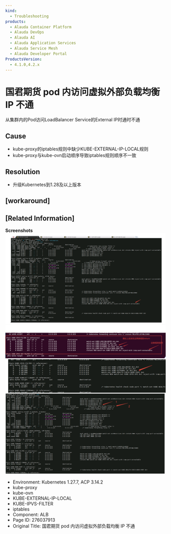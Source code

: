 ```yaml
---
kind:
  - Troubleshooting
products:
  - Alauda Container Platform
  - Alauda DevOps
  - Alauda AI
  - Alauda Application Services
  - Alauda Service Mesh
  - Alauda Developer Portal
ProductsVersion:
  - 4.1.0,4.2.x
---
```

<!-- A type of document that involves encountering a fault, diagnosing it, performing root cause analysis, and providing solutions. -->

# 国君期货 pod 内访问虚拟外部负载均衡 IP 不通

从集群内的Pod访问LoadBalancer Service的External IP时通时不通

## Cause
- kube-proxy的iptables规则中缺少KUBE-EXTERNAL-IP-LOCAL规则
- kube-proxy与kube-ovn启动顺序导致iptables规则顺序不一致

## Resolution
- 升级Kubernetes到1.28及以上版本

## [workaround]

## [Related Information]
**Screenshots**
![](assets/guo-jun-qi-huo-pod-nei-fang-wen-xu-ni-wai-bu-fu-zai-jun-heng-ip-bu-tong/image-2025-4-14_15-33-36.png)
![](assets/guo-jun-qi-huo-pod-nei-fang-wen-xu-ni-wai-bu-fu-zai-jun-heng-ip-bu-tong/image-2025-4-14_15-37-34.png)
![](assets/guo-jun-qi-huo-pod-nei-fang-wen-xu-ni-wai-bu-fu-zai-jun-heng-ip-bu-tong/image-2025-4-14_15-41-10.png)
![](assets/guo-jun-qi-huo-pod-nei-fang-wen-xu-ni-wai-bu-fu-zai-jun-heng-ip-bu-tong/image-2025-4-14_15-56-10.png)
- Environment: Kubernetes 1.27.7, ACP 3.14.2
- kube-proxy
- kube-ovn
- KUBE-EXTERNAL-IP-LOCAL
- KUBE-IPVS-FILTER
- iptables
- Component: ALB
- Page ID: 276037913
- Original Title: 国君期货 pod 内访问虚拟外部负载均衡 IP 不通
